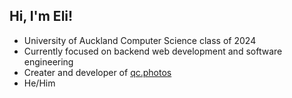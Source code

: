 ## Hi, I'm Eli!

* University of Auckland Computer Science class of 2024
* Currently focused on backend web development and software engineering
* Creater and developer of [qc.photos](https://qc.photos)
* He/Him
